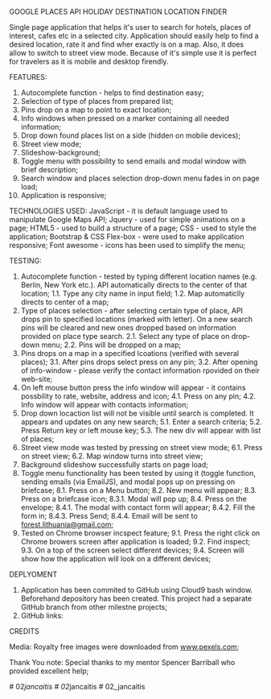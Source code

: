 GOOGLE PLACES API HOLIDAY DESTINATION LOCATION FINDER

Single page application that helps it's user to search for hotels, places of interest, cafes etc in a selected city.
Application should easily help to find a desired location, rate it and find wher exactly is on a map. Also, it does allow to switch to street view mode.
Because of it's simple use it is perfect for travelers as it is mobile and desktop firendly.

FEATURES:
1. Autocomplete function - helps to find destination easy;
2. Selection of type of places from prepared list;
3. Pins drop on a map to point to exact location;
4. Info windows when pressed on a marker containing all needed information;
5. Drop down found places list on a side (hidden on mobile devices);
6. Street view mode;
7. Slideshow-background;
8. Toggle menu with possibility to send emails and modal window with brief description;
9. Search window and places selection drop-down menu fades in on page load;
10. Application is responsive;

TECHNOLOGIES USED:
JavaScript - it is default language used to manipulate Google Maps API;
Jquery - used for simple animations on a page;
HTML5 - used to build a structure of a page;
CSS - used to style the application;
Bootstrap & CSS Flex-box - were used to make application responsive;
Font awesome - icons has been used to simplify the menu;

TESTING:
1. Autocomplete function - tested by typing different location names (e.g. Berlin, New York etc.). API automatically directs to the center of that location;
	1.1. Type any city name in input field;
	1.2. Map automaticlly directs to center of a map;
2. Type of places selection - after selecting certain type of place, API drops pin to specified locations (marked with letter). On a new search pins will be cleared and new ones dropped based on information provided on place type search.
	2.1. Select any type of place on drop-down menu;
	2.2. Pins will be dropped on a map;
3. Pins drops on a map in a specified lcoations (verified with several places);
	3.1. After pins drops select press on any pin;
	3.2. After opening of info-window - please verify the contact information rpovided on their web-site; 
4. On left mouse button press the info window will appear - it contains possbility to rate, website, address and icon;
	4.1. Press on any pin;
	4.2. Info window will appear with contacts information;
5. Drop down locaction list will not be visible until search is completed. It appears and updates on any new search;
	5.1. Enter a search criteria;
	5.2. Press Return key or left mouse key;
	5.3. The new div will appear with list of places;
6. Street view mode was tested by pressing on street view mode;
	6.1. Press on street view;
	6.2. Map window turns into street view;
7. Background slideshow successfully starts on page load;
8. Toggle menu functionality has been tested by using it (toggle function, sending emails (via EmailJS), and modal pops up on pressing on briefcase;
	8.1. Press on a Menu button;
	8.2. New menu will appear;
	8.3. Press on a briefcase icon;
	8.3.1. Modal will pop up;
	8.4. Press on the envelope;
	8.4.1. The modal with contact form will appear;
	8.4.2. Fill the form in;
	8.4.3. Press Send;
	8.4.4. Email will be sent to forest.lithuania@gmail.com;
9. Tested on Chrome browser incspect feature;
	9.1. Press the right click on Chrome browers screen after application is loaded;
	9.2. Find inspect;
	9.3. On a top of the screen select different devices;
	9.4. Screen will show how the application will look on a different devices; 

DEPLYOMENT
1. Application has been commited to GitHub using Cloud9 bash window. Beforehand depository has been created.
This project had a separate GitHub branch from other milestne projects;
2. GitHub links:

CREDITS

Media:
Royalty free images were downloaded from www.pexels.com;

Thank You note:
Special thanks to my mentor Spencer Barriball who provided excellent help;

#   0 2 _ j a n c a i t i s  
 #   0 2 _ j a n c a i t i s  
 #   0 2 _ j a n c a i t i s  
 